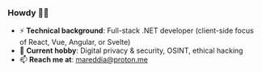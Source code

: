 ### Howdy 👋🤠

- ⚡ <strong>Technical background</strong>: Full-stack .NET developer (client-side focus of React, Vue, Angular, or Svelte)
- 🔭 <strong>Current hobby</strong>: Digital privacy & security, OSINT, ethical hacking
- 📫 <strong>Reach me at</strong>: <mareddia@proton.me>
